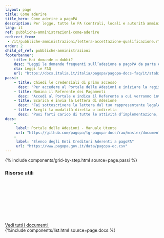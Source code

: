 ```yaml
---
layout: page
title: Come aderire
title_hero: Come aderire a pagoPA
description: Per legge, tutte le PA (centrali, locali e autorità amministrative indipendenti), i gestori di pubblici servizi e le società a controllo pubblico (non quotate), devono aderire a pagoPA. Usa il Portale delle Adesioni (PdA) per aderire in qualità di Ente creditore.
lang: it
ref: pubbliche-amministrazioni-come-aderire
redirect_from:
 - /it/pubbliche-amministrazioni/lettera-accettazione-qualificazione.rtf
order: 2
child_of_ref: pubbliche-amministrazioni
footerbanner:
    title: Hai domande o dubbi?
    desc: "Leggi le domande frequenti sull’adesione a pagoPA da parte degli Enti Creditori, oppure scrivi a: account@pagopa.it"
    cta: Leggi le FAQ
    url: "https://docs.italia.it/italia/pagopa/pagopa-docs-faq/it/stabile/_docs/FAQ_sezioneC.html"
passi:
    - title: Chiedi le credenziali di primo accesso
      desc: "Per accedere al Portale delle Adesioni e iniziare la registrazione, invia una PEC a <helpdesk@pagopa.it>."
    - title: Nomina il Referente dei Pagamenti
      desc: "Accedi al Portale e indica il Referente a cui verranno inviate le credenziali per l’accesso vero e proprio."
    - title: Scarica e invia la Lettera di Adesione
      desc: "Fai sottoscrivere la lettera dal tuo rappresentante legale e inviala tramite l’apposita funzione all’interno del Portale."
    - title: Scegli la modalità diretta o indiretta
      desc: "Puoi farti carico di tutte le attività d’implementazione, oppure nominare un [Intermediario o Partner tecnologico](../partner-intermediari/)."
docs: 
    -
     label: Portale delle Adesioni - Manuale Utente
     url: "https://github.com/pagopa/lg-pagopa-docs/raw/master/documentazione_tecnica_collegata/adesione/"
    -
     label: "Elenco degli Enti Creditori Aderenti a pagoPA"
     url: "https://www.pagopa.gov.it/data/pagopa-ec.csv"
---
```



{% include components/grid-by-step.html source=page.passi %}

<div class="d-flex align-items-center heading-border-bottom my-4">
  <h3>Risorse utili</h3>
  <div class="ml-auto">
    <a href="../documentazione/" class="read-more" title="Vedi tutti i documenti">
      <span class="text">Vedi tutti i documenti</span>
      <svg class="icon">
          <use xlink:href="/assets/bootstrap-italia/dist/svg/sprite.svg#it-arrow-right" /></use>
      </svg>
    </a>
  </div>
</div>
{%include components/list.html
          source=page.docs
          %}



